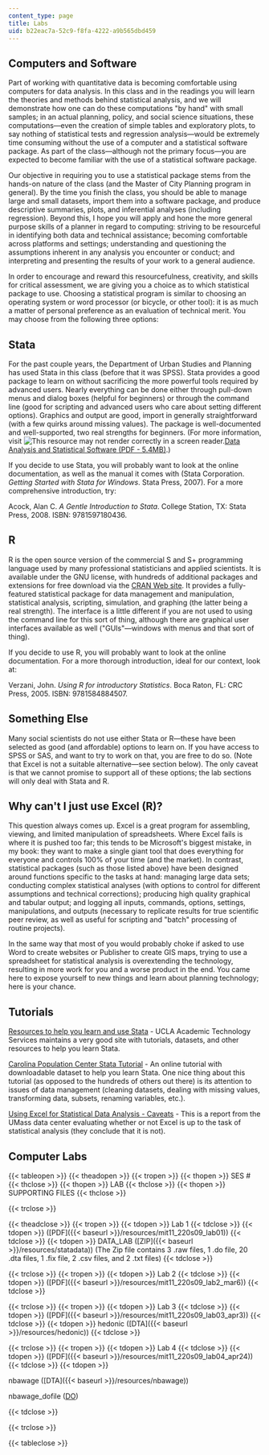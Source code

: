 ```yaml
---
content_type: page
title: Labs
uid: b22eac7a-52c9-f8fa-4222-a9b565dbd459
---
```


Computers and Software
----------------------

Part of working with quantitative data is becoming comfortable using computers for data analysis. In this class and in the readings you will learn the theories and methods behind statistical analysis, and we will demonstrate how one can do these computations "by hand" with small samples; in an actual planning, policy, and social science situations, these computations—even the creation of simple tables and exploratory plots, to say nothing of statistical tests and regression analysis—would be extremely time consuming without the use of a computer and a statistical software package. As part of the class—although not the primary focus—you are expected to become familiar with the use of a statistical software package.

Our objective in requiring you to use a statistical package stems from the hands-on nature of the class (and the Master of City Planning program in general). By the time you finish the class, you should be able to manage large and small datasets, import them into a software package, and produce descriptive summaries, plots, and inferential analyses (including regression). Beyond this, I hope you will apply and hone the more general purpose skills of a planner in regard to computing: striving to be resourceful in identifying both data and technical assistance; becoming comfortable across platforms and settings; understanding and questioning the assumptions inherent in any analysis you encounter or conduct; and interpreting and presenting the results of your work to a general audience.

In order to encourage and reward this resourcefulness, creativity, and skills for critical assessment, we are giving you a choice as to which statistical package to use. Choosing a statistical program is similar to choosing an operating system or word processor (or bicycle, or other tool): it is as much a matter of personal preference as an evaluation of technical merit. You may choose from the following three options:

Stata
-----

For the past couple years, the Department of Urban Studies and Planning has used Stata in this class (before that it was SPSS). Stata provides a good package to learn on without sacrificing the more powerful tools required by advanced users. Nearly everything can be done either through pull-down menus and dialog boxes (helpful for beginners) or through the command line (good for scripting and advanced users who care about setting different options). Graphics and output are good, import in generally straightforward (with a few quirks around missing values). The package is well-documented and well-supported, two real strengths for beginners. (For more information, visit ![This resource may not render correctly in a screen reader.](/images/inacessible.gif)[Data Analysis and Statistical Software (PDF - 5.4MB)](http://www.stata.com/order/federal-supply-service/GS35F0108W-Rel15.pdf).)

If you decide to use Stata, you will probably want to look at the online documentation, as well as the manual it comes with (Stata Corporation. _Getting Started with Stata for Windows_. Stata Press, 2007). For a more comprehensive introduction, try:

Acock, Alan C. _A Gentle Introduction to Stata_. College Station, TX: Stata Press, 2008. ISBN: 9781597180436.

R
-

R is the open source version of the commercial S and S+ programming language used by many professional statisticians and applied scientists. It is available under the GNU license, with hundreds of additional packages and extensions for free download via the [CRAN Web site](http://cran.r-project.org/). It provides a fully-featured statistical package for data management and manipulation, statistical analysis, scripting, simulation, and graphing (the latter being a real strength). The interface is a little different if you are not used to using the command line for this sort of thing, although there are graphical user interfaces available as well ("GUIs"—windows with menus and that sort of thing).

If you decide to use R, you will probably want to look at the online documentation. For a more thorough introduction, ideal for our context, look at:

Verzani, John. _Using R for introductory Statistics_. Boca Raton, FL: CRC Press, 2005. ISBN: 9781584884507.

Something Else
--------------

Many social scientists do not use either Stata or R—these have been selected as good (and affordable) options to learn on. If you have access to SPSS or SAS, and want to try to work on that, you are free to do so. (Note that Excel is not a suitable alternative—see section below). The only caveat is that we cannot promise to support all of these options; the lab sections will only deal with Stata and R.

Why can't I just use Excel (R)?
-------------------------------

This question always comes up. Excel is a great program for assembling, viewing, and limited manipulation of spreadsheets. Where Excel fails is where it is pushed too far; this tends to be Microsoft's biggest mistake, in my book: they want to make a single giant tool that does everything for everyone and controls 100% of your time (and the market). In contrast, statistical packages (such as those listed above) have been designed around functions specific to the tasks at hand: managing large data sets; conducting complex statistical analyses (with options to control for different assumptions and technical corrections); producing high quality graphical and tabular output; and logging all inputs, commands, options, settings, manipulations, and outputs (necessary to replicate results for true scientific peer review, as well as useful for scripting and "batch" processing of routine projects).

In the same way that most of you would probably choke if asked to use Word to create websites or Publisher to create GIS maps, trying to use a spreadsheet for statistical analysis is overextending the technology, resulting in more work for you and a worse product in the end. You came here to expose yourself to new things and learn about planning technology; here is your chance.

Tutorials
---------

[Resources to help you learn and use Stata](https://www.stata.com/links/resources-for-learning-stata/) - UCLA Academic Technology Services maintains a very good site with tutorials, datasets, and other resources to help you learn Stata.

[Carolina Population Center Stata Tutorial](http://www.cpc.unc.edu/research/tools/data_analysis/statatutorial) - An online tutorial with downloadable dataset to help you learn Stata. One nice thing about this tutorial (as opposed to the hundreds of others out there) is its attention to issues of data management (cleaning datasets, dealing with missing values, transforming data, subsets, renaming variables, etc.).

[Using Excel for Statistical Data Analysis - Caveats](http://people.umass.edu/evagold/excel.html) \- This is a report from the UMass data center evaluating whether or not Excel is up to the task of statistical analysis (they conclude that it is not).

Computer Labs
-------------

{{< tableopen >}}
{{< theadopen >}}
{{< tropen >}}
{{< thopen >}}
SES #
{{< thclose >}}
{{< thopen >}}
LAB
{{< thclose >}}
{{< thopen >}}
SUPPORTING FILES
{{< thclose >}}

{{< trclose >}}

{{< theadclose >}}
{{< tropen >}}
{{< tdopen >}}
Lab 1
{{< tdclose >}}
{{< tdopen >}}
([PDF]({{< baseurl >}}/resources/mit11_220s09_lab01))
{{< tdclose >}}
{{< tdopen >}}
DATA\_LAB ([ZIP]({{< baseurl >}}/resources/statadata)) (The Zip file contains 3 .raw files, 1 .do file, 20 .dta files, 1 .fix file, 2 .csv files, and 2 .txt files)
{{< tdclose >}}

{{< trclose >}}
{{< tropen >}}
{{< tdopen >}}
Lab 2
{{< tdclose >}}
{{< tdopen >}}
([PDF]({{< baseurl >}}/resources/mit11_220s09_lab2_mar6))
{{< tdclose >}}

{{< trclose >}}
{{< tropen >}}
{{< tdopen >}}
Lab 3
{{< tdclose >}}
{{< tdopen >}}
([PDF]({{< baseurl >}}/resources/mit11_220s09_lab03_apr3))
{{< tdclose >}}
{{< tdopen >}}
hedonic ([DTA]({{< baseurl >}}/resources/hedonic))
{{< tdclose >}}

{{< trclose >}}
{{< tropen >}}
{{< tdopen >}}
Lab 4
{{< tdclose >}}
{{< tdopen >}}
([PDF]({{< baseurl >}}/resources/mit11_220s09_lab04_apr24))
{{< tdclose >}}
{{< tdopen >}}


nbawage ([DTA]({{< baseurl >}}/resources/nbawage))

nbawage\_dofile ([DO](/courses/urban-studies-and-planning/11-220-quantitative-reasoning-statistical-methods-for-planners-i-spring-2009/labs/nbawage.do))


{{< tdclose >}}

{{< trclose >}}

{{< tableclose >}}